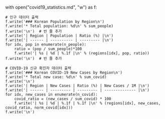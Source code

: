 with open("covid19_statistics.md", "w") as f:

    # 인구 데이터 출력
    f.write('### Korean Population by Region\n')
    f.write('* Total population: %d\n' % sum_people)
    f.write('\n')  # 빈 줄 추가
    f.write('| Region | Population | Ratio (%) |\n')
    f.write('| ------ | ---------- | --------- |\n')
    for idx, pop in enumerate(n_people):
        ratio = (pop / sum_people)*100
        f.write('| %s | %d | %.1f |\n' % (regions[idx], pop, ratio))
    f.write('\n')  # 빈 줄 추가

    # COVID-19 신규 확진자 데이터 출력
    f.write('### Korean COVID-19 New Cases by Region\n')
    f.write('* Total new case: %d\n' % sum_covid)
    f.write('\n')
    f.write('| Region | New Cases | Ratio (%) | New Cases / 1M |\n')
    f.write('| ------ | --------- | --------- | -------------- |\n')
    for idx, new_cases in enumerate(n_covid):
        covid_ratio = (new_cases / sum_covid) * 100
        f.write('| %s | %d | %.1f | %.1f |\n' % (regions[idx], new_cases, covid_ratio, norm_covid[idx]))
    f.write('\n')
